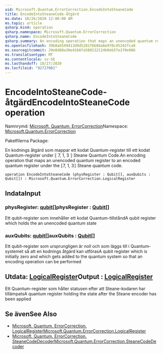 ```yaml
---
uid: Microsoft.Quantum.ErrorCorrection.EncodeIntoSteaneCode
title: EncodeIntoSteaneCode-åtgärd
ms.date: 10/26/2020 12:00:00 AM
ms.topic: article
qsharp.kind: operation
qsharp.namespace: Microsoft.Quantum.ErrorCorrection
qsharp.name: EncodeIntoSteaneCode
qsharp.summary: An encoding operation that maps an unencoded quantum register to an encoded quantum register under the ⟦7, 1, 3⟧ Steane quantum code.
ms.openlocfilehash: 39b8ab549413d9d5281f6b84a6e970c45242fca8
ms.sourcegitcommit: 29e0d88a30e4166fa580132124b0eb57e1f0e986
ms.translationtype: MT
ms.contentlocale: sv-SE
ms.lasthandoff: 10/27/2020
ms.locfileid: "92727081"
---
```

# <a name="encodeintosteanecode-operation"></a><span data-ttu-id="8edfb-102">EncodeIntoSteaneCode-åtgärd</span><span class="sxs-lookup"><span data-stu-id="8edfb-102">EncodeIntoSteaneCode operation</span></span>

<span data-ttu-id="8edfb-103">Namnrymd: [Microsoft. Quantum. ErrorCorrection](xref:Microsoft.Quantum.ErrorCorrection)</span><span class="sxs-lookup"><span data-stu-id="8edfb-103">Namespace: [Microsoft.Quantum.ErrorCorrection](xref:Microsoft.Quantum.ErrorCorrection)</span></span>

<span data-ttu-id="8edfb-104">Paketfilerna [](https://nuget.org/packages/)</span><span class="sxs-lookup"><span data-stu-id="8edfb-104">Package: [](https://nuget.org/packages/)</span></span>


<span data-ttu-id="8edfb-105">En kodnings åtgärd som mappar ett kodat Quantum-register till ett kodat Quantum-register under ⟦ 7, 1, 3 ⟧ Steane Quantum Code.</span><span class="sxs-lookup"><span data-stu-id="8edfb-105">An encoding operation that maps an unencoded quantum register to an encoded quantum register under the ⟦7, 1, 3⟧ Steane quantum code.</span></span>

```qsharp
operation EncodeIntoSteaneCode (physRegister : Qubit[], auxQubits : Qubit[]) : Microsoft.Quantum.ErrorCorrection.LogicalRegister
```


## <a name="input"></a><span data-ttu-id="8edfb-106">Indata</span><span class="sxs-lookup"><span data-stu-id="8edfb-106">Input</span></span>

### <a name="physregister--qubit"></a><span data-ttu-id="8edfb-107">physRegister: [qubit](xref:microsoft.quantum.lang-ref.qubit)[]</span><span class="sxs-lookup"><span data-stu-id="8edfb-107">physRegister : [Qubit](xref:microsoft.quantum.lang-ref.qubit)[]</span></span>

<span data-ttu-id="8edfb-108">Ett qubit-register som innehåller ett kodat Quantum-tillstånd</span><span class="sxs-lookup"><span data-stu-id="8edfb-108">A qubit register which holds the an unencoded quantum state</span></span>


### <a name="auxqubits--qubit"></a><span data-ttu-id="8edfb-109">auxQubits: [qubit](xref:microsoft.quantum.lang-ref.qubit)[]</span><span class="sxs-lookup"><span data-stu-id="8edfb-109">auxQubits : [Qubit](xref:microsoft.quantum.lang-ref.qubit)[]</span></span>

<span data-ttu-id="8edfb-110">Ett qubit-register som ursprungligen är noll och som läggs till i Quantum-systemet så att en kodnings åtgärd kan utföras</span><span class="sxs-lookup"><span data-stu-id="8edfb-110">A qubit register which is initially zero and which gets added to the quantum system so that an encoding operation can be performed</span></span>



## <a name="output--logicalregister"></a><span data-ttu-id="8edfb-111">Utdata: [LogicalRegister](xref:Microsoft.Quantum.ErrorCorrection.LogicalRegister)</span><span class="sxs-lookup"><span data-stu-id="8edfb-111">Output : [LogicalRegister](xref:Microsoft.Quantum.ErrorCorrection.LogicalRegister)</span></span>

<span data-ttu-id="8edfb-112">Ett Quantum-register som håller statusen efter att Steane-kodaren har tillämpats</span><span class="sxs-lookup"><span data-stu-id="8edfb-112">A quantum register holding the state after the Steane encoder has been applied</span></span>

## <a name="see-also"></a><span data-ttu-id="8edfb-113">Se även</span><span class="sxs-lookup"><span data-stu-id="8edfb-113">See Also</span></span>

- [<span data-ttu-id="8edfb-114">Microsoft. Quantum. ErrorCorrection. LogicalRegister</span><span class="sxs-lookup"><span data-stu-id="8edfb-114">Microsoft.Quantum.ErrorCorrection.LogicalRegister</span></span>](xref:Microsoft.Quantum.ErrorCorrection.LogicalRegister)
- [<span data-ttu-id="8edfb-115">Microsoft. Quantum. ErrorCorrection. SteaneCodeDecoder</span><span class="sxs-lookup"><span data-stu-id="8edfb-115">Microsoft.Quantum.ErrorCorrection.SteaneCodeDecoder</span></span>](xref:Microsoft.Quantum.ErrorCorrection.SteaneCodeDecoder)